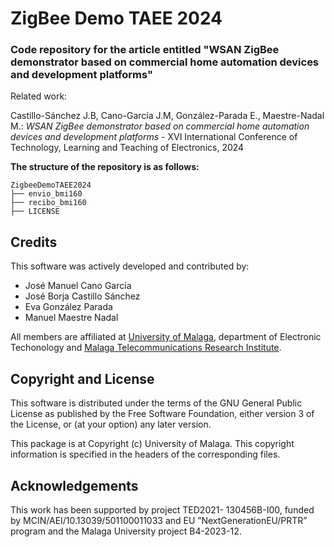 # ZigBee Demo TAEE 2024

### Code repository for the article entitled "WSAN ZigBee demonstrator based on commercial home automation devices and development platforms"

Related work:

Castillo-Sánchez J.B, Cano-García J.M, González-Parada E., Maestre-Nadal M.: *WSAN ZigBee demonstrator based on commercial home automation devices and development platforms* - XVI International Conference of Technology, Learning and Teaching of Electronics, 2024

**The structure of the repository is as follows:**
```
ZigbeeDemoTAEE2024
├── envio_bmi160
├── recibo_bmi160
├── LICENSE
``````
## Credits

This software was actively developed and contributed by:
 - José Manuel Cano García
 - José Borja Castillo Sánchez
 - Eva González Parada
 - Manuel Maestre Nadal

All members are affiliated at [University of Malaga](https://www.uma.es/), department of Electronic Techonology and [Malaga Telecommunications Research Institute](https://www.telma.uma.es/).

## Copyright and License

This software is distributed under the terms of the GNU General Public License as published by the Free Software Foundation, either version 3 of the License, or (at your option) any later version.

This package is at Copyright (c) University of Malaga. This copyright information is specified in the headers of the corresponding files.

## Acknowledgements

This work has been supported by project TED2021-
130456B-I00, funded by MCIN/AEI/10.13039/501100011033
and EU ”NextGenerationEU/PRTR” program and the Malaga
University project B4-2023-12.
